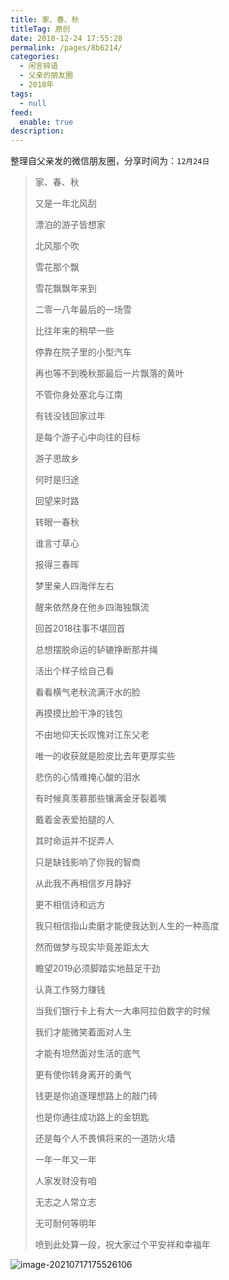```yaml
---
title: 家、春、秋
titleTag: 原创
date: 2018-12-24 17:55:28
permalink: /pages/8b6214/
categories: 
  - 闲言碎语
  - 父亲的朋友圈
  - 2018年
tags: 
  - null
feed: 
  enable: true
description: 
---
```

整理自父亲发的微信朋友圈，分享时间为：`12月24日`

> 家、春、秋
>
> 
>
> 又是一年北风刮
>
> 漂泊的游子皆想家
>
> 北风那个吹
>
> 雪花那个飘
>
> 雪花飘飘年来到
>
> 二零一八年最后的一场雪
>
> 比往年来的稍早一些
>
> 停靠在院子里的小型汽车
>
> 再也等不到晚秋那最后一片飘落的黄叶
>
> 不管你身处塞北与江南
>
> 有钱没钱回家过年
>
> 是每个游子心中向往的目标
>
> 游子思故乡
>
> 何时是归途
>
> 回望来时路
>
> 转眼一春秋
>
> 谁言寸草心
>
> 报得三春晖
>
> 梦里亲人四海伴左右
>
> 醒来依然身在他乡四海独飘流
>
> 
>
> 
>
> 回首2018往事不堪回首
>
> 总想摆脱命运的轳辘挣断那井绳
>
> 活出个样子给自己看
>
> 看看横气老秋流满汗水的脸
>
> 再摸摸比脸干净的钱包
>
> 不由地仰天长叹愧对江东父老
>
> 唯一的收获就是脸皮比去年更厚实些
>
> 悲伤的心情难掩心酸的泪水
>
> 有时候真羡慕那些镶满金牙裂着嘴
>
> 戴着金表爱拍腿的人
>
> 其时命运并不捉弄人
>
> 只是缺钱影响了你我的智商
>
> 从此我不再相信岁月静好
>
> 更不相信诗和远方
>
> 我只相信指山卖磨才能使我达到人生的一种高度
>
> 然而做梦与现实毕竟差距太大
>
> 
>
> 
>
> 瞻望2019必须脚踏实地鼓足干劲
>
> 认真工作努力赚钱
>
> 当我们银行卡上有大一大串阿拉伯数字的时候
>
> 
>
> 
>
> 我们才能微笑着面对人生
>
> 才能有坦然面对生活的底气
>
> 更有使你转身离开的勇气
>
> 钱更是你追逐理想路上的敲门砖
>
> 也是你通往成功路上的金钥匙
>
> 还是每个人不畏惧将来的一道防火墙
>
> 
>
> 一年一年又一年
>
> 人家发财没有咱
>
> 无志之人常立志
>
> 无可耐何等明年
>
> 
>
> 喷到此处算一段，祝大家过个平安祥和幸福年

![image-20210717175526106](http://t.eryajf.net/imgs/2021/09/f9a952d47ed809d8.jpg)